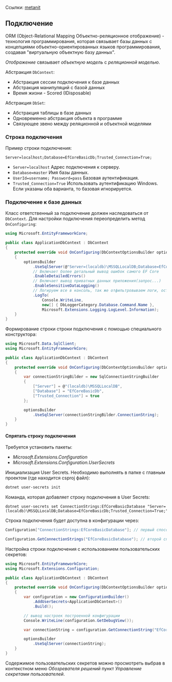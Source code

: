 Ссылки: [metanit](https://metanit.com/sharp/efcore/)



## Подключение



ORM (Object-Relational Mapping Объектно-реляционное отображение) - технология программирования, которая связывает базы данных с концепциями объектно-ориентированных языков программирования, создавая "виртуальную объектную базу данных".

*Отображение* связывает *объектную модель* с *реляционной моделью*.



Абстракция `DbContext`:

- Абстракция сессии подключения к базе данных
- Абстракция манипуляций с базой данных
- Время жизни - Scored (IDisposable)

Абстракция `DbSet`:

- Абстракция таблицы в базе данных
- Одновременно абстракция объекта в программе
- Связующее звено между реляционной и объектной моделями



### Строка подключения

Пример строки подключения:

```
Server=localhost;Database=EfCoreBasicDb;Trusted_Connection=True;
```

- `Server=localhost` Адрес подключения к серверу.
- `Database=master` Имя базы данных.
- `UserId=username; Password=pass` Базовая аутентификация.
- `Trusted_Connection=True`  Использовать аутентификацию Windows. Если указаны оба варианта, то базовая игнорируется.



### Подключение к базе данных

Класс ответственный за подключение должен наследоваться от `DbContext`. Для настройки подключения переопределить метод `OnConfiguring`:

```c#
using Microsoft.EntityFrameworkCore;

public class ApplicationDbContext : DbContext
{
    protected override void OnConfiguring(DbContextOptionsBuilder optionsBuilder)
    {
        optionsBuilder
            .UseSqlServer(@"Server=(localdb)\MSSQLLocalDB;Database=EfCoreBasicDb;Trusted_Connection=True;")
            // Включает более детальный вывод ошибок самого EF Core
            .EnableDetailedErrors()
            // Включает вывод приватных данных приложения(запрос...)
            .EnableSensitiveDataLogging()
            // Логируем все в консоль, так же отфильтровываем логи, оставляем только запросы к БД
            .LogTo(
                Console.WriteLine,
                new[] { DbLoggerCategory.Database.Command.Name },
                Microsoft.Extensions.Logging.LogLevel.Information);
    }
}
```

Формирование строки строки подключения с помощью специального конструктора:

```c#
using Microsoft.Data.SqlClient;
using Microsoft.EntityFrameworkCore;

public class ApplicationDbContext : DbContext
{
    protected override void OnConfiguring(DbContextOptionsBuilder optionsBuilder)
    {
        var connectionStringBilder = new SqlConnectionStringBuilder
        {
            ["Server"] = @"(localdb)\MSSQLLocalDB",
            ["Database"] = "EfCoreBasicDb",
            ["Trusted_Connection"] = true
        };

        optionsBuilder
            .UseSqlServer(connectionStringBilder.ConnectionString);
    }
}
```



#### Спрятать строку подключения

Требуется установить пакеты:

- *Microsoft.Extensions.Configuration*
- *Microsoft.Extensions.Configuration.UserSecrets*

Инициализация User Secrets. Необходимо выполнять в папке с главным проектом (где находится csproj файл):

```bash
dotnet user-secrets init
```

Команда, которая добавляет строку подключения в User Secrets:

```
dotnet user-secrets set ConnectionStrings:EfCoreBasicDatabase "Server=(localdb)\MSSQLLocalDB;Database=EfCoreBasicDb;Trusted_Connection=True;"
```

Строка подключения будет доступна в конфигурации через:

```c#
Configuration["ConnectionStrings:EfCoreBasicDatabase"]; // первый способ

Configuration.GetConnectionStrings("EfCoreBasicDatabase"); // второй способ
```



Настройка строки подключения с использованием пользовательских секретов:

```c#
using Microsoft.EntityFrameworkCore;
using Microsoft.Extensions.Configuration;

public class ApplicationDbContext : DbContext
{
    protected override void OnConfiguring(DbContextOptionsBuilder optionsBuilder)
    {
        var configuration = new ConfigurationBuilder()
            .AddUserSecrets<ApplicationDbContext>()
            .Build();

        // вывод настроек построенной конфигурации
        Console.WriteLine(configuration.GetDebugView());

        var connectionString = configuration.GetConnectionString("EfCoreBasicDatabase");

        optionsBuilder
            .UseSqlServer(connectionString);
    }
}
```



Содержимое пользовательских секретов можно просмотреть выбрав в контекстном меню *Обозревателя решений* пункт *Управление секретами пользователей*.